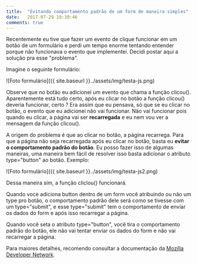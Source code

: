 ```yaml
---
title:  "Evitando comportamento padrão de um form de maneira simples"
date:   2017-07-29 19:39:46
comments: true
---
```


Recentemente eu tive que fazer um evento de clique funcionar em um botão de um formulário e perdi um tempo enorme tentando entender porque não funcionava o evento que implementei. Decidi postar aqui a solução pra esse "problema".

Imagine o seguinte formulário:

![Foto formulário]({{ site.baseurl }}../assets/img/testa-js.png)

Observe que no botão eu adicionei um evento que chama a função <span class="code">clicou()</span>. Aparentemente está tudo certo, após eu clicar no botão a função <span class="code">clicou()</span> deveria funcionar, certo ? Era assim que eu pensava, só que se eu clicar no botão, o evento que eu adicionei não vai funcionar. Não vai funcionar pois quando eu clicar, a página vai ser __recarregada__ e eu nem vou ver a mensagem da função <span class="code">clicou()</span>. 

A origem do problema é que ao clicar no botão, a página recarrega. Para que a página não seja recarregada após eu clicar no botão, basta eu __evitar o comportamento padrão do botão__. Eu posso fazer isso de algumas maneiras, uma maneira bem fácil de resolver isso basta adicionar o atributo <span class="code">type="button"</span> ao botão. Exemplo:

![Foto formulário]({{ site.baseurl }}../assets/img/testa-js2.png)

Dessa maneira sim, a função <span class="code">cliclou()</span> funcionará.

Quando voce adiciona <span class="code">button</span> dentro de um <span class="code">form</span> você atribuindo ou não um <span class="code">type</span> pro botão, o comportamento padrão dele será como se tivesse com um <span class="code">type="submit"</span>, e esse <span class="code">type="submit"</span> tem o comportamento de enviar os dados do <span class="code">form</span> e após isso recarregar a página.

Quando você seta o atributo <span class="code">type="button"</span>, você tira o comportamento padrão do botão, ele não vai tentar enviar os dados do <span class="code">form</span> e não vai recarregar a página.

Para maiores detalhes, recomendo consultar a documentação da [Mozilla Developer Network](https://developer.mozilla.org/pt-BR/doacs/Web/HTML/Element/button).

